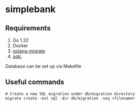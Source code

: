 # simplebank

## Requirements

1. Go 1.22
2. Docker
3. [golang-migrate](https://github.com/golang-migrate/migrate)
4. [sqlc](https://github.com/sqlc-dev/sqlc)

Database can be set up via Makefile

## Useful commands

```shell
# Create a new SQL migration under db/migration directory 
migrate create -ext sql -dir db/migration -seq <filename>
```